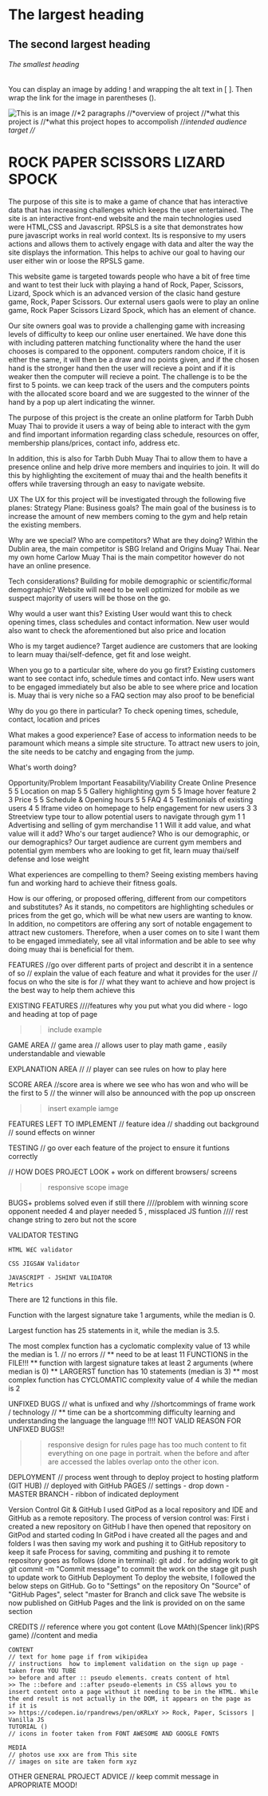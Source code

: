 # The largest heading
## The second largest heading
###### The smallest heading
You can display an image by adding ! and wrapping the alt text in [ ]. Then wrap the link for the image in parentheses ().

![This is an image](https://myoctocat.com/assets/images/base-octocat.svg)
//*2 paragraphs
//*overview of project
//*what this project is
//*what this project hopes to accompolish
//*intended audience target
//*

# ROCK PAPER SCISSORS LIZARD SPOCK

The purpose of this site is to make a game of chance that has interactive data that has increasing challenges which keeps the user entertained. The site is an interactive front-end website and the main technologies used were HTML,CSS and Javascript. RPSLS is a site that demonstrates how pure javascript works in real world context. 
Its is responsive to my users actions and allows them to actively engage with data and alter the way the site displays the information. This helps to achive our goal to having our user either win or loose the RPSLS game.

This website game is targeted towards people who have a bit of free time and want to test their luck with playing a hand of Rock, Paper, Scissors, Lizard, Spock which is an advanced version of the clasic hand gesture game, Rock, Paper Scissors.
Our external users gaols were to play an online game, Rock Paper Scissors Lizard Spock, which has an element of chance.


Our site owners goal was to provide a challenging game with increasing levels of difficulty to keep our online user enertained.
We have done this with including patteren matching functionality where the hand the user chooses is compared to the opponent. computers random choice, if it is either the same, it will then be a draw and no points given, and if the chosen hand is the stronger hand then the user will recieve a point and if it is weaker then the computer will recieve a point. 
The challenge is to be the first to 5 points. we can keep track of the users and the computers points with the allocated score board and we are suggested to the winner of the hand by a pop up alert indicating the winner.

The purpose of this project is the create an online platform for Tarbh Dubh Muay Thai to provide it users a way of being able to interact with the gym and find important information regarding class schedule, resources on offer, membership plans/prices, contact info, address etc.

In addition, this is also for Tarbh Dubh Muay Thai to allow them to have a presence online and help drive more members and inquiries to join. It will do this by highlighting the excitement of muay thai and the health benefits it offers while traversing through an easy to navigate website.

UX
The UX for this project will be investigated through the following five planes:
Strategy Plane:
Business goals?
The main goal of the business is to increase the amount of new members coming to the gym and help retain the existing members.

Why are we special? Who are competitors? What are they doing?
Within the Dublin area, the main competitor is SBG Ireland and Origins Muay Thai. Near my own home Carlow Muay Thai is the main competitor however do not have an online presence.

Tech considerations?
Building for mobile demographic or scientific/formal demographic? Website will need to be well optimized for mobile as we suspect majority of users will be those on the go.

Why would a user want this?
Existing User would want this to check opening times, class schedules and contact information. New user would also want to check the aforementioned but also price and location

Who is my target audience?
Target audience are customers that are looking to learn muay thai/self-defence, get fit and lose weight.

When you go to a particular site, where do you go first?
Existing customers want to see contact info, schedule times and contact info. New users want to be engaged immediately but also be able to see where price and location is. Muay thai is very niche so a FAQ section may also proof to be beneficial

Why do you go there in particular?
To check opening times, schedule, contact, location and prices

What makes a good experience?
Ease of access to information needs to be paramount which means a simple site structure. To attract new users to join, the site needs to be catchy and engaging from the jump.

What's worth doing?

Opportunity/Problem	Important	Feasability/Viability
Create Online Presence	5	5
Location on map	5	5
Gallery highlighting gym	5	5
Image hover feature	2	3
Price	5	5
Schedule & Opening hours	5	5
FAQ	4	5
Testimonials of existing users	4	5
Iframe video on homepage to help engagement for new users	3	3
Streetview type tour to allow potential users to navigate through gym	1	1
Advertising and selling of gym merchandise	1	1
Will it add value, and what value will it add? Who's our target audience? Who is our demographic, or our demographics?
Our target audience are current gym members and potential gym members who are looking to get fit, learn muay thai/self defense and lose weight

What experiences are compelling to them?
Seeing existing members having fun and working hard to achieve their fitness goals.

How is our offering, or proposed offering, different from our competitors and substitutes?
As it stands, no competitors are highlighting schedules or prices from the get go, which will be what new users are wanting to know. In addition, no competitors are offering any sort of notable engagement to attract new customers. Therefore, when a user comes on to site I want them to be engaged immediately, see all vital information and be able to see why doing muay thai is beneficial for them.




FEATURES
//go over different parts of project and describt it in a sentence of so
// explain the value of each feature and what it provides for the user
// focus on who the site is for
// what they want to achieve and how project is the best way to help them achieve this

EXISTING FEATURES
////features why you put what you did where - logo and heading at top of page
>> include example

GAME AREA
// game area // allows user to play math game , easily understandable and viewable

EXPLANATION AREA
// // player can see rules on how to play here 


SCORE AREA
//score area is where we see who has won and who will be the first to 5 
// the winner will also be announced with the pop up onscreen

>> insert example iamge

FEATURES LEFT TO IMPLEMENT
// feature idea // shadding out background // sound effects on winner

TESTING
// go over each feature of the project to ensure it funtions correctly



// HOW DOES PROJECT LOOK + work on different browsers/ screens
>> responsive scope image

BUGS+ problems solved even if still there
////problem with winning score opponent needed 4 and player needed 5 , missplaced JS funtion
//// rest change string to zero but not the score

VALIDATOR TESTING

    HTML W£C validator

    CSS JIGSAW Validator

    JAVASCRIPT - JSHINT VALIDATOR
    Metrics
There are 12 functions in this file.

Function with the largest signature take 1 arguments, while the median is 0.

Largest function has 25 statements in it, while the median is 3.5.

The most complex function has a cyclomatic complexity value of 13 while the median is 1.
// no errors //
** need to be at least 11 FUNCTIONS in the FILE!!!
** function with largest signature takes at least 2 arguments (where median is 0)
** LARGERST function has 10 statements (median is 3)
** most complex function has CYCLOMATIC complexity value of 4 while the median is 2

UNFIXED BUGS
// what is unfixed and why
//shortcommings of frame work / technology 
// ** time can be a shortcomming
difficulty learning and understanding the language the language !!!! NOT VALID REASON FOR UNFIXED BUGS!!
>> responsive design for rules page has too much content to fit everything on one page in portrait. when the before and after are accessed the lables overlap onto the other icon.

DEPLOYMENT
// process went through to deploy project to hosting platform (GIT HUB)
// deployed with GitHub PAGES
// settings - drop down - MASTER BRANCH - ribbon of indicated deployment

Version Control
Git & GitHub
I used GitPod as a local repository and IDE and GitHub as a remote repository. The process of version control was:
First i created a new repository on GitHub
I have then opened that repository on GitPod and started coding
In GitPod i have created all the pages and and folders
I was then saving my work and pushing it to GitHub repository to keep it safe
Process for saving, commiting and pushing it to remote repository goes as follows (done in terminal):
git add . for adding work to git
git commit -m "Commit message" to commit the work on the stage
git push to update work to GitHub
Deployment
To deploy the website, I followed the below steps on GitHub.
Go to "Settings" on the repository
On "Source" of "GitHub Pages", select "master for Branch and click save
The website is now published on GitHub Pages and the link is provided on on the same section

CREDITS 
// reference where you got content (Love MAth)(Spencer link)(RPS game)
//content and media

    CONTENT
    // text for home page if from wikipidea
    // instructions  how to implement validation on the sign up page - taken from YOU TUBE 
    >> before and after :: pseudo elements. creats content of html 
    >> The ::before and ::after pseudo-elements in CSS allows you to insert content onto a page without it needing to be in the HTML. While the end result is not actually in the DOM, it appears on the page as if it is
    >> https://codepen.io/rpandrews/pen/oKRLxY >> Rock, Paper, Scissors | Vanilla JS
    TUTORIAL ()
    // icons in footer taken from FONT AWESOME AND GOOGLE FONTS

    MEDIA
    // photos use xxx are from This site
    // images on site are taken form xyz

OTHER GENERAL PROJECT ADVICE
// keep commit message in APROPRIATE MOOD! 

